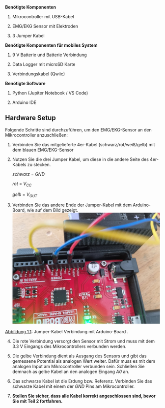 **Benötigte Komponenten**

1. Mikrocontroller mit USB-Kabel

2. EMG/EKG Sensor mit Elektroden

3. 3 Jumper Kabel

**Benötigte Komponenten für mobiles System**

1. 9 V Batterie und Batterie Verbindung

2. Data Logger mit microSD Karte

3. Verbindungskabel (Qwiic)

**Benötigte Software**

1. Python (Jupiter Notebook / VS Code)

2. Arduino IDE

## **Hardware Setup**

Folgende Schritte sind durchzuführen, um den EMG/EKG-Sensor an den Mikrocontroller anzuschließen:
    
1. Verbinden Sie das mitgelieferte 4er-Kabel (schwarz/rot/weiß/gelb) mit dem blauen EMG/EKG-Sensor 

2. Nutzen Sie die drei Jumper Kabel, um diese in die andere Seite des 4er-Kabels zu stecken. 

    *schwarz* = *GND*

    *rot* = *V<sub>CC</sub>*

    *gelb* = *V<sub>OUT</sub>*

3. Verbinden Sie das andere Ende der Jumper-Kabel mit dem Arduino-Board, wie auf dem Bild gezeigt.
![Abbildung 1.1](../assets/img/conArduEkg.jpg )

[Abbildung 1.1](../assets/img/ekgRoh.bmp): Jumper-Kabel Verbindung mit Arduino-Board .

4. Die rote Verbindung versorgt den Sensor mit Strom und muss mit dem 3.3 V Eingangs des Mikrocontrollers verbunden werden.

5. Die gelbe Verbindung dient als Ausgang des Sensors und gibt das gemessene Potential als analogen Wert weiter. Dafür muss es mit dem analogen Input am Mikrocontroller verbunden sein. Schließen Sie demnach as gelbe Kabel an den analogen Eingang *A0* an.

6. Das schwarze Kabel ist die Erdung bzw. Referenz. Verbinden Sie das schwarze Kabel mit einem der *GND* Pins am Mikrocontroller.

7. **Stellen Sie sicher, dass alle Kabel korrekt angeschlossen sind, bevor Sie mit Teil 2 fortfahren.**